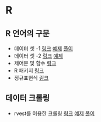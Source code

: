 # R

## R 언어의 구문

- 데이터 셋 -1 [링크](https://github.com/dj9308/R/blob/master/lecture/day1.R) [예제]([https://github.com/dj9308/R/blob/master/practice/190809/8%EC%9B%949%EC%9D%BC_1.docx](https://github.com/dj9308/R/blob/master/practice/190809/8월9일_1.docx)) [풀이](https://github.com/dj9308/R/blob/master/practice/190809/lab_01.R)
- 데이터 셋 -2 [링크](https://github.com/dj9308/R/blob/master/lecture/day2.R) [예제]()
- 제어문 및 함수 [링크](https://github.com/dj9308/R/blob/master/lecture/day3.R)
- R 패키지 [링크](https://github.com/dj9308/R/blob/master/lecture/day5.R)
- 정규표현식 [링크](https://github.com/dj9308/R/blob/master/lecture/day6.R)

## 데이터 크롤링

- rvest를 이용한 크롤링 [링크](https://github.com/dj9308/R/blob/master/lecture/day5.R) [예제]() [풀이]() 